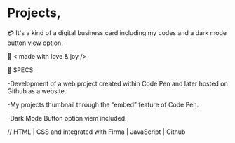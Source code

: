 # Projects, 

💳 It's a kind of a digital business card including my codes and a dark mode button view option.




🤍 < made with love & joy />




📝 SPECS:

-Development of a web project created within Code Pen and later hosted on Github as a website.

-My projects thumbnail through the “embed” feature of Code Pen.

-Dark Mode Button option viem included.

// HTML | CSS and integrated with Firma | JavaScript | Github


